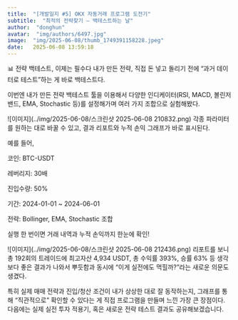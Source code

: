 ```yaml
---
title:  "[개발일지 #5] OKX 자동거래 프로그램 도전기"
subtitle:  "최적의 전략찾기 — 백테스트하는 날"
author:  "donghun"
avatar:  "img/authors/6497.jpg"
image:  "img/2025-06-08/thumb_1749391158228.jpeg"
date:   2025-06-08 13:59:18
---
```


📊 전략 백테스트, 이제는 필수다
내가 만든 전략,
직접 돈 넣고 돌리기 전에
“과거 데이터로 테스트”하는 게 바로 백테스트다.

이번엔 내가 만든 전략 백테스트 툴을 이용해서
다양한 인디케이터(RSI, MACD, 볼린저밴드, EMA, Stochastic 등)를
설정해가며 여러 가지 조합으로 실험해봤다.

![이미지](../img/2025-06-08/스크린샷 2025-06-08 210832.png)
각종 파라미터를 원하는 대로 바꿀 수 있고,
결과 리포트와
누적 손익 그래프가 바로 표시된다.

예를 들어,

코인: BTC-USDT

레버리지: 30배

진입수량: 50%

기간: 2024-01-01 ~ 2024-06-01

전략: Bollinger, EMA, Stochastic 조합

실행 한 번이면
거래 내역과 누적 손익까지 한눈에 확인!

![이미지](../img/2025-06-08/스크린샷 2025-06-08 212436.png)
리포트를 보니
총 192회의 트레이드에
최고자산 4,934 USDT,
총 수익률 393%,
승률 63% 등
생각보다 좋은 결과가 나와서
뿌듯함과 동시에
“이게 실전에도 먹힐까?”라는 새로운 의문도 생겼다.

특히
실제 매매 전략과 진입/청산 조건이
내가 상상한 대로 잘 동작하는지,
그래프를 통해 “직관적으로” 확인할 수 있다는 게
직접 프로그램을 만들며 느낀 가장 큰 장점이다.
다음에는
실제 실전 투자 적용기,
혹은 새로운 전략 테스트 결과도
공유해보겠습니다.
